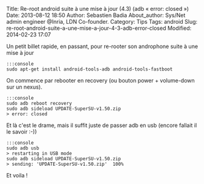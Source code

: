 Title: Re-root android suite à une mise à jour (4.3) (adb « error: closed »)
Date: 2013-08-12 18:50
Author: Sebastien Badia
About_author: Sys/Net admin engineer @Inria, LDN Co-founder.
Category: Tips
Tags: android
Slug: re-root-android-suite-a-une-mise-a-jour-4-3-adb-error-closed
Modified: 2014-02-23 17:07

Un petit billet rapide, en passant, pour re-rooter son androphone suite à une mise à jour

    :::console
    sudo apt-get install android-tools-adb android-tools-fastboot

On commence par rebooter en recovery (ou bouton power + volume-down sur un nexus).

    :::console
    sudo adb reboot recovery
    sudo adb sideload UPDATE-SuperSU-v1.50.zip
    > error: closed

Et là c'est le drame, mais il suffit juste de passer adb en usb (encore fallait il le savoir :-))

    :::console
    sudo adb usb
    > restarting in USB mode
    sudo adb sideload UPDATE-SuperSU-v1.50.zip
    > sending: 'UPDATE-SuperSU-v1.50.zip'  100%

Et voila !
